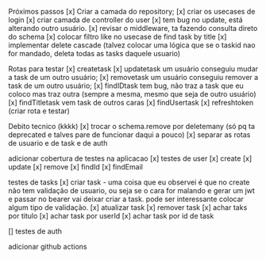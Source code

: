 Próximos passos
[x] Criar a camada do repository;
[x] criar os usecases de login
[x] criar camada de controller do user
[x] tem bug no update, está alterando outro usuário.
[x] revisar o middleware, ta fazendo consulta direto do schema
[x] colocar filtro like no usecase de find task by title
[x] implementar delete cascade (talvez colocar uma lógica que se o taskid nao for mandado, deleta todas as tasks daquele usuario)

Rotas para testar
[x] createtask
[x] updatetask um usuário conseguiu mudar a task de um outro usuário;
[x] removetask um usuário conseguiu remover a task de um outro usuário;
[x] findIDtask tem bug, não traz a task que eu coloco mas traz outra (sempre a mesma, mesmo que seja de outro usuário)
[x] findTitletask vem task de outros caras
[x] findUsertask
[x] refreshtoken (criar rota e testar)

Debito tecnico (kkkk)
[x] trocar o schema.remove por deletemany (só pq ta deprecated e talves pare de funcionar daqui a pouco)
[x] separar as rotas de usuario e de task e de auth

adicionar cobertura de testes na aplicacao
[x] testes de user
[x] create
[x] update
[x] remove
[x] findId
[x] findEmail

testes de tasks
[x] criar task - uma coisa que eu observei é que no create não tem validação de usuario, ou seja se o cara for malando e gerar um jwt e passar no bearer vai deixar criar a task. pode ser interessante colocar algum tipo de validação.
[x] atualizar task
[x] remover task
[x] achar taks por titulo
[x] achar task por userId
[x] achar task por id de task

[] testes de auth

adicionar github actions
